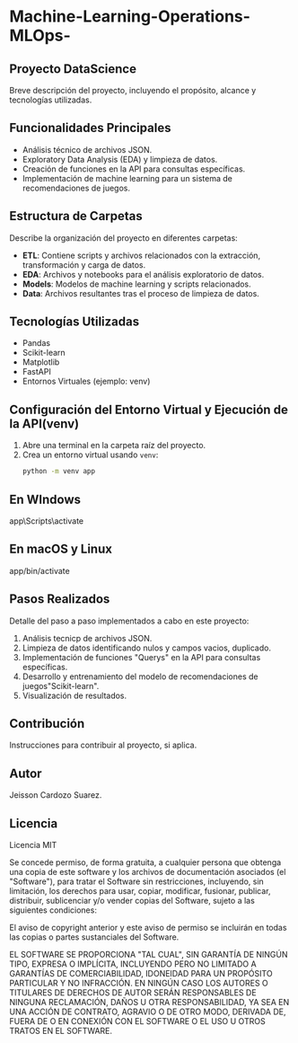 # Machine-Learning-Operations-MLOps-

## Proyecto DataScience
Breve descripción del proyecto, incluyendo el propósito, alcance y tecnologías utilizadas.

## Funcionalidades Principales
- Análisis técnico de archivos JSON.
- Exploratory Data Analysis (EDA) y limpieza de datos.
- Creación de funciones en la API para consultas específicas.
- Implementación de machine learning para un sistema de recomendaciones de juegos.

## Estructura de Carpetas
Describe la organización del proyecto en diferentes carpetas:
- **ETL**: Contiene scripts y archivos relacionados con la extracción, transformación y carga de datos.
- **EDA**: Archivos y notebooks para el análisis exploratorio de datos.
- **Models**: Modelos de machine learning y scripts relacionados.
- **Data**: Archivos resultantes tras el proceso de limpieza de datos.

## Tecnologías Utilizadas
- Pandas
- Scikit-learn
- Matplotlib
- FastAPI
- Entornos Virtuales (ejemplo: venv)

## Configuración del Entorno Virtual y Ejecución de la API(venv)
1. Abre una terminal en la carpeta raíz del proyecto.
2. Crea un entorno virtual usando `venv`:
   ```bash
   python -m venv app
## En WIndows
   app\Scripts\activate
## En macOS y Linux
   app/bin/activate


## Pasos Realizados
Detalle del paso a paso implementados a cabo en este proyecto:
1. Análisis tecnicp de archivos JSON.
2. Limpieza de datos identificando nulos y campos vacios, duplicado.
3. Implementación de funciones "Querys" en la API para consultas específicas.
4. Desarrollo y entrenamiento del modelo de recomendaciones de juegos"Scikit-learn".
5. Visualización de resultados.

## Contribución
Instrucciones para contribuir al proyecto, si aplica.

## Autor
Jeisson Cardozo Suarez.

## Licencia
Licencia MIT

Se concede permiso, de forma gratuita, a cualquier persona que obtenga una copia de este software y los archivos de documentación asociados (el "Software"), para tratar el Software sin restricciones, incluyendo, sin limitación, los derechos para usar, copiar, modificar, fusionar, publicar, distribuir, sublicenciar y/o vender copias del Software, sujeto a las siguientes condiciones:

El aviso de copyright anterior y este aviso de permiso se incluirán en todas las copias o partes sustanciales del Software.

EL SOFTWARE SE PROPORCIONA "TAL CUAL", SIN GARANTÍA DE NINGÚN TIPO, EXPRESA O IMPLÍCITA, INCLUYENDO PERO NO LIMITADO A GARANTÍAS DE COMERCIABILIDAD, IDONEIDAD PARA UN PROPÓSITO PARTICULAR Y NO INFRACCIÓN. EN NINGÚN CASO LOS AUTORES O TITULARES DE DERECHOS DE AUTOR SERÁN RESPONSABLES DE NINGUNA RECLAMACIÓN, DAÑOS U OTRA RESPONSABILIDAD, YA SEA EN UNA ACCIÓN DE CONTRATO, AGRAVIO O DE OTRO MODO, DERIVADA DE, FUERA DE O EN CONEXIÓN CON EL SOFTWARE O EL USO U OTROS TRATOS EN EL SOFTWARE.
